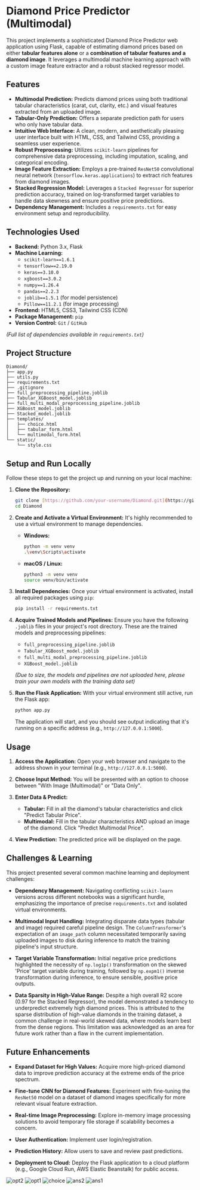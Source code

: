 # Diamond Price Predictor (Multimodal)

This project implements a sophisticated Diamond Price Predictor web application using Flask, capable of estimating diamond prices based on either **tabular features alone** or a **combination of tabular features and a diamond image**. It leverages a multimodal machine learning approach with a custom image feature extractor and a robust stacked regressor model.

## Features

* **Multimodal Prediction:** Predicts diamond prices using both traditional tabular characteristics (carat, cut, clarity, etc.) and visual features extracted from an uploaded image.
* **Tabular-Only Prediction:** Offers a separate prediction path for users who only have tabular data.
* **Intuitive Web Interface:** A clean, modern, and aesthetically pleasing user interface built with HTML, CSS, and Tailwind CSS, providing a seamless user experience.
* **Robust Preprocessing:** Utilizes `scikit-learn` pipelines for comprehensive data preprocessing, including imputation, scaling, and categorical encoding.
* **Image Feature Extraction:** Employs a pre-trained `ResNet50` convolutional neural network (`tensorflow.keras.applications`) to extract rich features from diamond images.
* **Stacked Regression Model:** Leverages a `Stacked Regressor` for superior prediction accuracy, trained on log-transformed target variables to handle data skewness and ensure positive price predictions.
* **Dependency Management:** Includes a `requirements.txt` for easy environment setup and reproducibility.

## Technologies Used

* **Backend:** Python 3.x, Flask
* **Machine Learning:**
    * `scikit-learn==1.6.1`
    * `tensorflow==2.19.0`
    * `keras==3.10.0`
    * `xgboost==3.0.2`
    * `numpy==1.26.4`
    * `pandas==2.2.3`
    * `joblib==1.5.1` (for model persistence)
    * `Pillow==11.2.1` (for image processing)
* **Frontend:** HTML5, CSS3, Tailwind CSS (CDN)
* **Package Management:** `pip`
* **Version Control:** `Git` / `GitHub`

*(Full list of dependencies available in `requirements.txt`)*

## Project Structure

```
Diamond/
├── app.py
├── utils.py
├── requirements.txt
├── .gitignore
├── full_preprocessing_pipeline.joblib
├── Tabular_XGBoost_model.joblib
├── full_multi_modal_preprocessing_pipeline.joblib
├── XGBoost_model.joblib
├── Stacked_model.joblib
├── templates/
│   ├── choice.html
│   ├── tabular_form.html
│   └── multimodal_form.html
└── static/
    └── style.css
```
## Setup and Run Locally

Follow these steps to get the project up and running on your local machine:

1.  **Clone the Repository:**
    ```bash
    git clone [https://github.com/your-username/Diamond.git](https://github.com/your-username/Diamond.git) # Replace with your repo URL
    cd Diamond
    ```

2.  **Create and Activate a Virtual Environment:**
    It's highly recommended to use a virtual environment to manage dependencies.
    * **Windows:**
        ```bash
        python -m venv venv
        .\venv\Scripts\activate
        ```
    * **macOS / Linux:**
        ```bash
        python3 -m venv venv
        source venv/bin/activate
        ```

3.  **Install Dependencies:**
    Once your virtual environment is activated, install all required packages using `pip`:
    ```bash
    pip install -r requirements.txt
    ```

4.  **Acquire Trained Models and Pipelines:**
    Ensure you have the following `.joblib` files in your project's root directory. These are the trained models and preprocessing pipelines:
    * `full_preprocessing_pipeline.joblib`
    * `Tabular_XGBoost_model.joblib`
    * `full_multi_modal_preprocessing_pipeline.joblib`
    * `XGBoost_model.joblib`

    *(Due to size, the models and pipelines are not uploaded here, please train your own models with the training data set)*

5.  **Run the Flask Application:**
    With your virtual environment still active, run the Flask app:
    ```bash
    python app.py
    ```
    The application will start, and you should see output indicating that it's running on a specific address (e.g., `http://127.0.0.1:5000`).

## Usage

1.  **Access the Application:** Open your web browser and navigate to the address shown in your terminal (e.g., `http://127.0.0.1:5000`).

2.  **Choose Input Method:** You will be presented with an option to choose between "With Image (Multimodal)" or "Data Only".

3.  **Enter Data & Predict:**
    * **Tabular:** Fill in all the diamond's tabular characteristics and click "Predict Tabular Price".
    * **Multimodal:** Fill in the tabular characteristics AND upload an image of the diamond. Click "Predict Multimodal Price".

4.  **View Prediction:** The predicted price will be displayed on the page.

## Challenges & Learning

This project presented several common machine learning and deployment challenges:

* **Dependency Management:** Navigating conflicting `scikit-learn` versions across different notebooks was a significant hurdle, emphasizing the importance of precise `requirements.txt` and isolated virtual environments.

* **Multimodal Input Handling:** Integrating disparate data types (tabular and image) required careful pipeline design. The `ColumnTransformer`'s expectation of an `image_path` column necessitated temporarily saving uploaded images to disk during inference to match the training pipeline's input structure.

* **Target Variable Transformation:** Initial negative price predictions highlighted the necessity of `np.log1p()` transformation on the skewed 'Price' target variable during training, followed by `np.expm1()` inverse transformation during inference, to ensure sensible, positive price outputs.

* **Data Sparsity in High-Value Range:** Despite a high overall R2 score (0.97 for the Stacked Regressor), the model demonstrated a tendency to underpredict extremely high diamond prices. This is attributed to the sparse distribution of high-value diamonds in the training dataset, a common challenge in real-world skewed data, where models learn best from the dense regions. This limitation was acknowledged as an area for future work rather than a flaw in the current implementation.

## Future Enhancements

* **Expand Dataset for High Values:** Acquire more high-priced diamond data to improve prediction accuracy at the extreme ends of the price spectrum.

* **Fine-tune CNN for Diamond Features:** Experiment with fine-tuning the `ResNet50` model on a dataset of diamond images specifically for more relevant visual feature extraction.

* **Real-time Image Preprocessing:** Explore in-memory image processing solutions to avoid temporary file storage if scalability becomes a concern.

* **User Authentication:** Implement user login/registration.

* **Prediction History:** Allow users to save and review past predictions.

* **Deployment to Cloud:** Deploy the Flask application to a cloud platform (e.g., Google Cloud Run, AWS Elastic Beanstalk) for public access.


![opt2](https://github.com/user-attachments/assets/3f090499-da13-4571-93bc-b9ee0a6a5af8)
![opt1](https://github.com/user-attachments/assets/3f81038e-963d-4459-b72c-fd221004d72f)
![choice](https://github.com/user-attachments/assets/42b3270a-e51d-4870-9c77-0d9f45b118d7)
![ans2](https://github.com/user-attachments/assets/12540040-5489-4db9-bee6-00e742396813)
![ans1](https://github.com/user-attachments/assets/3b71e46e-4680-4c72-8b9b-47c598027543)

